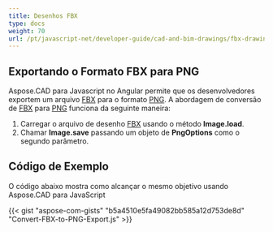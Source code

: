 ```yaml
---
title: Desenhos FBX
type: docs
weight: 70
url: /pt/javascript-net/developer-guide/cad-and-bim-drawings/fbx-drawings/
---
```


## **Exportando o Formato FBX para PNG**

Aspose.CAD para Javascript no Angular permite que os desenvolvedores exportem um arquivo [FBX](https://docs.fileformat.com/3d/fbx/) para o formato [PNG](https://docs.fileformat.com/image/png/).
A abordagem de conversão de [FBX](https://docs.fileformat.com/3d/fbx/) para [PNG](https://docs.fileformat.com/image/png/) funciona da seguinte maneira:

1. Carregar o arquivo de desenho [FBX](https://docs.fileformat.com/3d/fbx/) usando o método **Image.load**.
1. Chamar **Image.save** passando um objeto de **PngOptions** como o segundo parâmetro.

## Código de Exemplo

O código abaixo mostra como alcançar o mesmo objetivo usando Aspose.CAD para JavaScript

{{< gist "aspose-com-gists" "b5a4510e5fa49082bb585a12d753de8d" "Convert-FBX-to-PNG-Export.js" >}}
